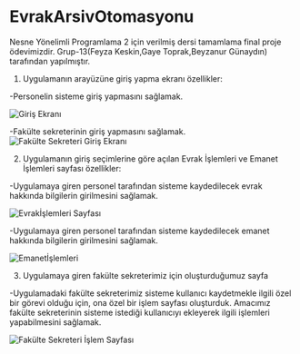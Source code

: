 # EvrakArsivOtomasyonu
Nesne Yönelimli Programlama 2 için verilmiş dersi tamamlama final proje ödevimizdir. Grup-13(Feyza Keskin,Gaye Toprak,Beyzanur Günaydın) tarafından yapılmıştır.


1) Uygulamanın arayüzüne giriş yapma ekranı
özellikler:

-Personelin sisteme giriş yapmasını sağlamak.

![Giriş Ekranı](https://github.com/beyzagunyddn/EvrakArvisOtomasyonu/assets/95521633/4be52627-271b-4b5b-9b1a-a9cc5014af6a)

-Fakülte sekreterinin giriş yapmasını sağlamak.
![Fakülte Sekreteri Giriş Ekranı](https://github.com/beyzagunyddn/EvrakArvisOtomasyonu/assets/95521633/9973f71b-2b20-4a19-988e-2eec7947fc78)

2) Uygulamanın giriş seçimlerine göre açılan Evrak İşlemleri ve Emanet İşlemleri sayfası
özellikler:

-Uygulamaya giren personel tarafından sisteme kaydedilecek evrak hakkında bilgilerin girilmesini sağlamak.

![Evrakİşlemleri Sayfası](https://github.com/beyzagunyddn/EvrakArvisOtomasyonu/assets/95521633/e3ed80a2-6ce5-49f5-82a6-e0193e1564b8)

-Uygulamaya giren personel tarafından sisteme kaydedilecek emanet hakkında bilgilerin girilmesini sağlamak.

![Emanetİşlemleri](https://github.com/beyzagunyddn/EvrakArvisOtomasyonu/assets/95521633/55c33fb7-700c-4696-ad50-1133331cbf34)

3) Uygulamaya giren fakülte sekreterimiz için oluşturduğumuz sayfa
   
-Uygulamadaki fakülte sekreterimiz sisteme kullanıcı kaydetmekle ilgili özel bir görevi olduğu için, ona özel bir işlem sayfası oluşturduk. Amacımız fakülte sekreterinin sisteme istediği kullanıcıyı ekleyerek ilgili işlemleri yapabilmesini sağlamak.

  ![Fakülte Sekreteri İşlem Sayfası](https://github.com/beyzagunyddn/EvrakArvisOtomasyonu/assets/95521633/cb8063c5-27e8-4d39-9b2e-0f1dc4b707a4)


 
